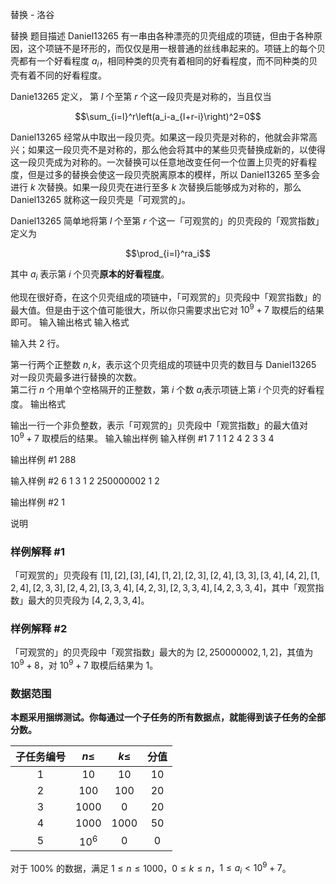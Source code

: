 



替换 - 洛谷














替换
题目描述
Daniel13265 有一串由各种漂亮的贝壳组成的项链，但由于各种原因，这个项链不是环形的，而仅仅是用一根普通的丝线串起来的。项链上的每个贝壳都有一个好看程度 $a_i$，相同种类的贝壳有着相同的好看程度，而不同种类的贝壳有着不同的好看程度。

Danie13265 定义， 第 $l$ 个至第 $r$ 个这一段贝壳是对称的，当且仅当

$$\sum_{i=l}^r\left(a_i-a_{l+r-i}\right)^2=0$$

Daniel13265 经常从中取出一段贝壳。如果这一段贝壳是对称的，他就会非常高兴；如果这一段贝壳不是对称的，那么他会将其中的某些贝壳替换成新的，以使得这一段贝壳成为对称的。一次替换可以任意地改变任何一个位置上贝壳的好看程度，但是过多的替换会使这一段贝壳脱离原本的模样，所以 Daniel13265 至多会进行 $k$ 次替换。如果一段贝壳在进行至多 $k$ 次替换后能够成为对称的，那么 Daniel13265 就称这一段贝壳是「可观赏的」。

Daniel13265 简单地将第 $l$ 个至第 $r$ 个这一「可观赏的」的贝壳段的「观赏指数」定义为

$$\prod_{i=l}^ra_i$$

其中 $a_i$ 表示第 $i$ 个贝壳**原本的好看程度**。

他现在很好奇，在这个贝壳组成的项链中，「可观赏的」贝壳段中「观赏指数」的最大值。但是由于这个值可能很大，所以你只需要求出它对 $10^9+7$ 取模后的结果即可。
输入输出格式
输入格式

输入共 $2$ 行。

第一行两个正整数 $n,k$，表示这个贝壳组成的项链中贝壳的数目与 Daniel13265 对一段贝壳最多进行替换的次数。  
第二行 $n$ 个用单个空格隔开的正整数，第 $i$ 个数 $a_i$​ 表示项链上第 $i$ 个贝壳的好看程度。
输出格式

输出一行一个非负整数，表示「可观赏的」贝壳段中「观赏指数」的最大值对 $10^9+7$ 取模后的结果。
输入输出样例
输入样例 #1
7 1
1 2 4 2 3 3 4

输出样例 #1
288

输入样例 #2
6 1
3 1 2 250000002 1 2

输出样例 #2
1

说明
### 样例解释 #1

「可观赏的」贝壳段有 $[1],[2],[3],[4],[1,2],[2,3],[2,4],[3,3],[3,4],[4,2],[1,2,4],[2,3,3],[2,4,2],[3,3,4],[4,2,3],[2,3,3,4],[4,2,3,3,4]$，其中「观赏指数」最大的贝壳段为 $[4,2,3,3,4]$。

### 样例解释 #2

「可观赏的」的贝壳段中「观赏指数」最大的为 $[2,250000002,1,2]$，其值为 $10^9+8$，对 $10^9+7$ 取模后结果为 $1$。

### 数据范围

**本题采用捆绑测试。你每通过一个子任务的所有数据点，就能得到该子任务的全部分数。**

| 子任务编号 | $n\le$ | $k\le$ | 分值 |
|:-:|:-:|:-:|:-:|
| $1$ | $10$ | $10$ | $10$ |
| $2$ | $100$ | $100$ | $20$ |
| $3$ | $1000$ | $0$ | $20$ |
| $4$ | $1000$ | $1000$ | $50$ |
| $5$ | $10^6$ | $0$ | $0$ |

对于 $100\%$ 的数据，满足 $1\le n\le1000$，$0\le k\le n$，$1\le a_i<10^9+7$。






